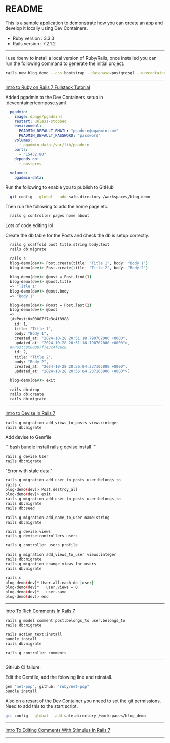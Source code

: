 # README

This is a sample application to demonstrate how you can create an app and develop it locally using Dev Containers.

* Ruby version : 3.3.3
* Rails version : 7.2.1.2

---

I use rbenv to install a local version of Ruby/Rails, once installed you can run the following
command to generate the initial project.

```bash
rails new blog_demo --css bootstrap --database=postgresql --devcontainer
```

---

[Intro to Ruby on Rails 7 Fullstack Tutorial](https://www.youtube.com/watch?v=TlgSp2XPCY4&list=PL3mtAHT_eRezB9fnoIcKS4vYFjm23vddb&index=1&t=136s)

Added pgadmin to the Dev Containers setup in .devcontainer/compose.yaml

```yaml
  pgadmin:
    image: dpage/pgadmin4
    restart: unless-stopped
    environment:
      PGADMIN_DEFAULT_EMAIL: "pgadmin@pgadmin.com"
      PGADMIN_DEFAULT_PASSWORD: "password"
    volumes:
      - pgadmin-data:/var/lib/pgadmin
    ports:
      - "15432:80"
    depends_on:
      - postgres

  volumes:
    pgadmin-data:
```

Run the following to enable you to publish to GitHub

```bash
  git config --global --add safe.directory /workspaces/blog_demo
```

Then run the following to add the home page etc.

```bash
  rails g controller pages home about
```
<p> Lots of code editing lol </p>

<p> Create the db table for the Posts and check the db is setup correctly. </p>

```bash
  rails g scaffold post title:string body:text
  rails db:migrate

  rails c
  blog-demo(dev)> Post.create(title: "Title 1", body: "Body 1")
  blog-demo(dev)> Post.create(title: "Title 2", body: "Body 2")

  blog-demo(dev)> @post = Post.find(1)
  blog-demo(dev)> @post.title
  => "Title 1"
  blog-demo(dev)> @post.body
  => "Body 1"

  blog-demo(dev)> @post = Post.last(2)
  blog-demo(dev)> @post
  =>
  [#<Post:0x00007f7e3c4f8988
    id: 1,
    title: "Title 1",
    body: "Body 1",
    created_at: "2024-10-28 20:51:18.790702000 +0000",
    updated_at: "2024-10-28 20:51:18.790702000 +0000">,
  #<Post:0x00007f7e3c4f8ac8
    id: 2,
    title: "Title 2",
    body: "Body 2",
    created_at: "2024-10-28 20:56:04.237105000 +0000",
    updated_at: "2024-10-28 20:56:04.237105000 +0000">]

  blog-demo(dev)> exit

  rails db:drop
  rails db:create
  rails db:migrate
```

---

[Intro to Devise in Rails 7](https://www.youtube.com/watch?v=m3uhldUGVes&list=PL3mtAHT_eRezB9fnoIcKS4vYFjm23vddb&index=2)

```bash
rails g migration add_views_to_posts views:integer
rails db:migrate
```

<p>Add devise to Gemfile</p>
```bash
bundle install
rails g devise:install
```

```bash
rails g devise User
rails db:migrate
```

<p>"Error with stale data."</p>

```bash
rails g migration add_user_to_posts user:belongs_to
rails c
blog-demo(dev)> Post.destroy_all
blog-demo(dev)> exit
rails g migration add_user_to_posts user:belongs_to
rails db:migrate
rails db:seed
```

```bash
rails g migration add_name_to_user name:string
rails db:migrate

rails g devise:views
rails g devise:controllers users

rails g controller users profile

rails g migration add_views_to_user views:integer
rails db:migrate
rails g migration change_views_for_users
rails db:migrate

rails c
blog-demo(dev)* User.all.each do |user|
blog-demo(dev)*   user.views = 0
blog-demo(dev)*   user.save
blog-demo(dev)> end
```

---

[Intro To Rich Comments In Rails 7](https://www.youtube.com/watch?v=ngL4B5rtaeQ&list=PL3mtAHT_eRezB9fnoIcKS4vYFjm23vddb&index=3)

```bash
rails g model comment post:belongs_to user:belongs_to
rails db:migrate
```

```bash
rails action_text:install
bundle install
rails db:migrate
```

```bash
rails g controller comments
```

---

GitHub CI failure.

Edit the Gemfile, add the folowing line and reinstall.

```bash
gem "net-pop", github: "ruby/net-pop"
bundle install
```
Also on a resart of the Dev Container you nneed to set the git permissions. Need to add this to the start script.


```bash
git config --global --add safe.directory /workspaces/blog_demo
```

---

[Intro To Editing Comments With Stimulus In Rails 7](https://www.youtube.com/watch?v=A4cDwj0JYVo&list=PL3mtAHT_eRezB9fnoIcKS4vYFjm23vddb&index=4)



---
